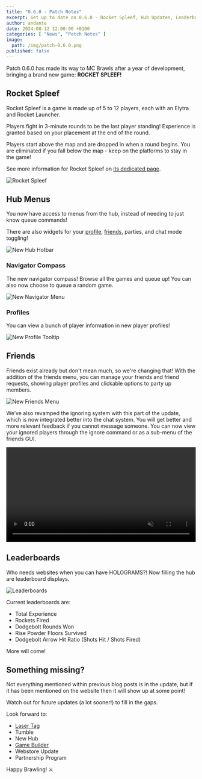 ```yaml
---
title: "0.6.0 - Patch Notes"
excerpt: Get up to date on 0.6.0 - Rocket Spleef, Hub Updates, Leaderboards!
author: andante
date: 2024-08-12 12:00:00 +0100
categories: [ "News", "Patch Notes" ]
image:
  path: /img/patch-0.6.0.png
published: false
---
```


Patch 0.6.0 has made its way to MC Brawls after a year of development, bringing a brand new game: **ROCKET SPLEEF!**

## <i class="fas fa-rocket"></i> Rocket Spleef

Rocket Spleef is a game is made up of 5 to 12 players, each with an Elytra and Rocket Launcher.

Players fight in 3-minute rounds to be the last player standing! Experience is granted based on your placement at the end of the round.

Players start above the map and are dropped in when a round begins. You are eliminated if you fall below the map - keep on the platforms to stay in the game!

See more information for Rocket Spleef on [its dedicated page](/rocket-spleef).

![Rocket Spleef](/img/game/rocket_spleef_banner_1.png)

## <i class="fas fa-compass"></i> Hub Menus

You now have access to menus from the hub, instead of needing to just know queue commands!

There are also widgets for your [profile](#profile), [friends](#-friends), parties, and chat mode toggling!

![New Hub Hotbar](/img/new-hub-hotbar.png)

### Navigator Compass

The new navigator compass! Browse all the games and queue up! You can also now choose to queue a random game.

![New Navigator Menu](/img/navigator-ui-2.png)

### Profiles

You can view a bunch of player information in new player profiles!

![New Profile Tooltip](/img/schmavity-profile-tooltip.png)

## <i class="fas fa-user-group"></i> Friends

Friends exist already but don't mean much, so we're changing that! With the addition of the friends menu, you can manage your friends and friend requests, showing player profiles and clickable options to party up members.

![New Friends Menu](/img/friends-ui.png)

We’ve also revamped the ignoring system with this part of the update, which is now integrated better into the chat system. You will get better and more relevant feedback if you cannot message someone. You can now view your ignored players through the ignore command or as a sub-menu of the friends GUI.

<video width="100%" preload="auto" muted controls>
    <source src="/assets/vid/friends-and-ignore.mp4" type="video/mp4"/>
</video>

## <i class="fas fa-chart-simple"></i> Leaderboards

Who needs websites when you can have HOLOGRAMS?! Now filling the hub are leaderboard displays.

![Leaderboards](/img/leaderboards-orthographic.png)

Current leaderboards are:

- Total Experience
- Rockets Fired
- Dodgebolt Rounds Won
- Rise Powder Floors Survived
- Dodgebolt Arrow Hit Ratio (Shots Hit / Shots Fired)

More will come!

## Something missing?

Not everything mentioned within previous blog posts is in the update, but if it has been mentioned on the website then it will show up at some point!

Watch out for future updates (a lot sooner!) to fill in the gaps.

Look forward to:

- [Laser Tag](/posts/wgo-1#-laser-tag)
- Tumble
- New Hub
- [Game Builder](/posts/wgo-2#%EF%B8%8F-game-builder)
- Webstore Update
- Partnership Program

Happy Brawling! ⚔️
